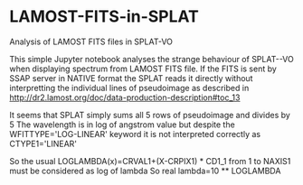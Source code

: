 # LAMOST-FITS-in-SPLAT
Analysis of LAMOST FITS files in SPLAT-VO

This simple Jupyter notebook analyses the strange behaviour of SPLAT--VO when displaying spectrum from LAMOST FITS file.
If the FITS is sent by SSAP server in NATIVE format the SPLAT reads it directly without interpretting the individual lines of pseudoimage 
as described in http://dr2.lamost.org/doc/data-production-description#toc_13

It seems that SPLAT simply sums all 5 rows of pseudoimage and divides by 5
The wavelength is in log of angstrom value but despite the WFITTYPE='LOG-LINEAR' keyword it is not interpreted correctly
as CTYPE1='LINEAR'

So the usual LOGLAMBDA(x)=CRVAL1+(X-CRPIX1) * CD1_1 from 1 to NAXIS1 must be considered as log of lambda
So real lambda=10 ** LOGLAMBDA




